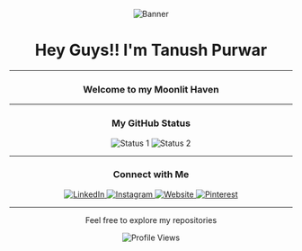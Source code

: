 <p align="center">
  <img src="../main/Assets/Banner.png" alt="Banner" />
</p>

<h1 align="center">Hey Guys!! I'm Tanush Purwar</h1>

<hr />

<h3 align="center">Welcome to my Moonlit Haven</h3>

<hr />

<h3 align="center">My GitHub Status</h3>
<p align="center">
  <img src="https://github-readme-stats.vercel.app/api?username=SanskariWolf&theme=pussian" alt="Status 1" />
  <img src="https://github-readme-streak-stats.herokuapp.com/?user=SanskariWolf&theme=prussian" alt="Status 2" />
</p>

<hr />

<h3 align="center">Connect with Me</h3>
<p align="center">
  <a href="https://www.linkedin.com/in/tanushpurwar/">
    <img src="../main/Assets/Icon_Linkedin.svg" alt="LinkedIn" />
  </a>
  <a href="https://www.instagram.com/sanskari_wolf/">
    <img src="../main/Assets/Icon_Instagram.svg" alt="Instagram" />
  </a>
  <a href="NONE">
    <img src="../main/Assets/Icon_Website.svg" alt="Website" />
  </a>
  <a href="https://in.pinterest.com/tanushpurwar/">
    <img src="../main/Assets/Icon_Pinterest.svg" alt="Pinterest" />
  </a>
</p>

<hr />

<p align="center">Feel free to explore my repositories</p>

<p align="center">
  <img src="https://komarev.com/ghpvc/?username=SanskariWolf" alt="Profile Views" />
</p>
